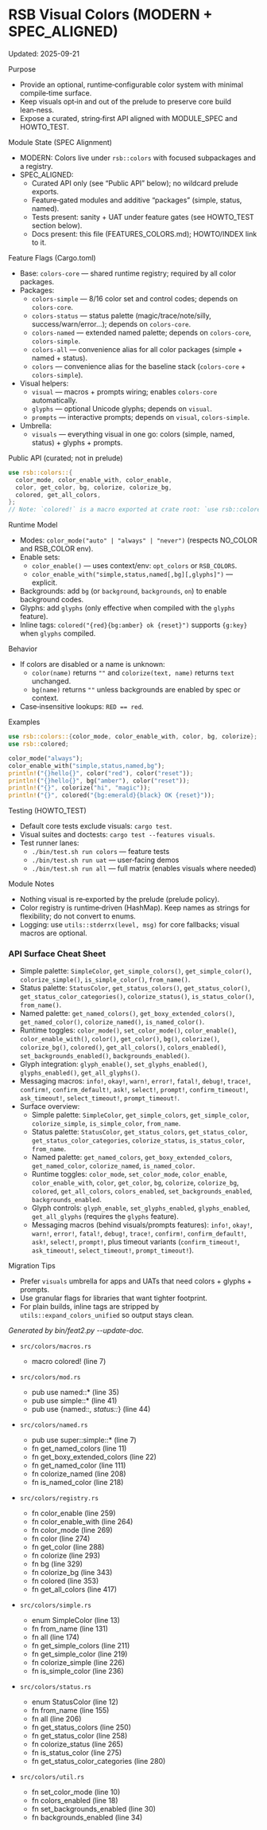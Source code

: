 # RSB Visual Colors (MODERN + SPEC_ALIGNED)

Updated: 2025-09-21

Purpose
- Provide an optional, runtime‑configurable color system with minimal compile‑time surface.
- Keep visuals opt‑in and out of the prelude to preserve core build lean‑ness.
- Expose a curated, string‑first API aligned with MODULE_SPEC and HOWTO_TEST.

Module State (SPEC Alignment)
- MODERN: Colors live under `rsb::colors` with focused subpackages and a registry.
- SPEC_ALIGNED:
  - Curated API only (see “Public API” below); no wildcard prelude exports.
  - Feature‑gated modules and additive “packages” (simple, status, named).
  - Tests present: sanity + UAT under feature gates (see HOWTO_TEST section below).
  - Docs present: this file (FEATURES_COLORS.md); HOWTO/INDEX link to it.

Feature Flags (Cargo.toml)
- Base: `colors-core` — shared runtime registry; required by all color packages.
- Packages:
  - `colors-simple` — 8/16 color set and control codes; depends on `colors-core`.
  - `colors-status` — status palette (magic/trace/note/silly, success/warn/error…); depends on `colors-core`.
  - `colors-named` — extended named palette; depends on `colors-core`, `colors-simple`.
  - `colors-all` — convenience alias for all color packages (simple + named + status).
  - `colors` — convenience alias for the baseline stack (`colors-core` + `colors-simple`).
- Visual helpers:
  - `visual` — macros + prompts wiring; enables `colors-core` automatically.
  - `glyphs` — optional Unicode glyphs; depends on `visual`.
  - `prompts` — interactive prompts; depends on `visual`, `colors-simple`.
- Umbrella:
  - `visuals` — everything visual in one go: colors (simple, named, status) + glyphs + prompts.

Public API (curated; not in prelude)
```rust
use rsb::colors::{
  color_mode, color_enable_with, color_enable,
  color, get_color, bg, colorize, colorize_bg,
  colored, get_all_colors,
};
// Note: `colored!` is a macro exported at crate root: `use rsb::colored;`
```

Runtime Model
- Modes: `color_mode("auto" | "always" | "never")` (respects NO_COLOR and RSB_COLOR env).
- Enable sets:
  - `color_enable()` — uses context/env: `opt_colors` or `RSB_COLORS`.
  - `color_enable_with("simple,status,named[,bg][,glyphs]")` — explicit.
- Backgrounds: add `bg` (or `background`, `backgrounds`, `on`) to enable background codes.
- Glyphs: add `glyphs` (only effective when compiled with the `glyphs` feature).
- Inline tags: `colored("{red}{bg:amber} ok {reset}")` supports `{g:key}` when `glyphs` compiled.

Behavior
- If colors are disabled or a name is unknown:
  - `color(name)` returns `""` and `colorize(text, name)` returns `text` unchanged.
  - `bg(name)` returns `""` unless backgrounds are enabled by spec or context.
- Case‑insensitive lookups: `RED == red`.

Examples
```rust
use rsb::colors::{color_mode, color_enable_with, color, bg, colorize};
use rsb::colored;

color_mode("always");
color_enable_with("simple,status,named,bg");
println!("{}hello{}", color("red"), color("reset"));
println!("{}hello{}", bg("amber"), color("reset"));
println!("{}", colorize("hi", "magic"));
println!("{}", colored("{bg:emerald}{black} OK {reset}"));
```

Testing (HOWTO_TEST)
- Default core tests exclude visuals: `cargo test`.
- Visual suites and doctests: `cargo test --features visuals`.
- Test runner lanes:
  - `./bin/test.sh run colors` — feature tests
  - `./bin/test.sh run uat` — user‑facing demos
  - `./bin/test.sh run all` — full matrix (enables visuals where needed)

Module Notes
- Nothing visual is re‑exported by the prelude (prelude policy).
- Color registry is runtime‑driven (HashMap). Keep names as strings for flexibility;
  do not convert to enums.
- Logging: use `utils::stderrx(level, msg)` for core fallbacks; visual macros are optional.

### API Surface Cheat Sheet
- Simple palette: `SimpleColor`, `get_simple_colors()`, `get_simple_color()`, `colorize_simple()`, `is_simple_color()`, `from_name()`.
- Status palette: `StatusColor`, `get_status_colors()`, `get_status_color()`, `get_status_color_categories()`, `colorize_status()`, `is_status_color()`, `from_name()`.
- Named palette: `get_named_colors()`, `get_boxy_extended_colors()`, `get_named_color()`, `colorize_named()`, `is_named_color()`.
- Runtime toggles: `color_mode()`, `set_color_mode()`, `color_enable()`, `color_enable_with()`, `color()`, `get_color()`, `bg()`, `colorize()`, `colorize_bg()`, `colored()`, `get_all_colors()`, `colors_enabled()`, `set_backgrounds_enabled()`, `backgrounds_enabled()`.
- Glyph integration: `glyph_enable()`, `set_glyphs_enabled()`, `glyphs_enabled()`, `get_all_glyphs()`.
- Messaging macros: `info!`, `okay!`, `warn!`, `error!`, `fatal!`, `debug!`, `trace!`, `confirm!`, `confirm_default!`, `ask!`, `select!`, `prompt!`, `confirm_timeout!`, `ask_timeout!`, `select_timeout!`, `prompt_timeout!`.
- Surface overview:
  - Simple palette: `SimpleColor`, `get_simple_colors`, `get_simple_color`, `colorize_simple`, `is_simple_color`, `from_name`.
  - Status palette: `StatusColor`, `get_status_colors`, `get_status_color`, `get_status_color_categories`, `colorize_status`, `is_status_color`, `from_name`.
  - Named palette: `get_named_colors`, `get_boxy_extended_colors`, `get_named_color`, `colorize_named`, `is_named_color`.
  - Runtime toggles: `color_mode`, `set_color_mode`, `color_enable`, `color_enable_with`, `color`, `get_color`, `bg`, `colorize`, `colorize_bg`, `colored`, `get_all_colors`, `colors_enabled`, `set_backgrounds_enabled`, `backgrounds_enabled`.
  - Glyph controls: `glyph_enable`, `set_glyphs_enabled`, `glyphs_enabled`, `get_all_glyphs` (requires the `glyphs` feature).
  - Messaging macros (behind visuals/prompts features): `info!`, `okay!`, `warn!`, `error!`, `fatal!`, `debug!`, `trace!`, `confirm!`, `confirm_default!`, `ask!`, `select!`, `prompt!`, plus timeout variants (`confirm_timeout!`, `ask_timeout!`, `select_timeout!`, `prompt_timeout!`).

Migration Tips
- Prefer `visuals` umbrella for apps and UATs that need colors + glyphs + prompts.
- Use granular flags for libraries that want tighter footprint.
- For plain builds, inline tags are stripped by `utils::expand_colors_unified` so output stays clean.

<!-- feat:colors -->

_Generated by bin/feat2.py --update-doc._

* `src/colors/macros.rs`
  - macro colored! (line 7)

* `src/colors/mod.rs`
  - pub use named::* (line 35)
  - pub use simple::* (line 41)
  - pub use {named::*, status::*} (line 44)

* `src/colors/named.rs`
  - pub use super::simple::* (line 7)
  - fn get_named_colors (line 11)
  - fn get_boxy_extended_colors (line 22)
  - fn get_named_color (line 111)
  - fn colorize_named (line 208)
  - fn is_named_color (line 218)

* `src/colors/registry.rs`
  - fn color_enable (line 259)
  - fn color_enable_with (line 264)
  - fn color_mode (line 269)
  - fn color (line 274)
  - fn get_color (line 288)
  - fn colorize (line 293)
  - fn bg (line 329)
  - fn colorize_bg (line 343)
  - fn colored (line 353)
  - fn get_all_colors (line 417)

* `src/colors/simple.rs`
  - enum SimpleColor (line 13)
  - fn from_name (line 131)
  - fn all (line 174)
  - fn get_simple_colors (line 211)
  - fn get_simple_color (line 219)
  - fn colorize_simple (line 226)
  - fn is_simple_color (line 236)

* `src/colors/status.rs`
  - enum StatusColor (line 12)
  - fn from_name (line 155)
  - fn all (line 206)
  - fn get_status_colors (line 250)
  - fn get_status_color (line 258)
  - fn colorize_status (line 265)
  - fn is_status_color (line 275)
  - fn get_status_color_categories (line 280)

* `src/colors/util.rs`
  - fn set_color_mode (line 10)
  - fn colors_enabled (line 18)
  - fn set_backgrounds_enabled (line 30)
  - fn backgrounds_enabled (line 34)

<!-- /feat:colors -->


